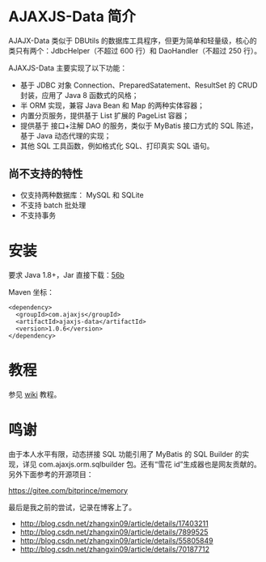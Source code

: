 AJAXJS-Data 简介
===========
AJAJX-Data 类似于 DBUtils 的数据库工具程序，但更为简单和轻量级，核心的类只有两个：JdbcHelper（不超过 600 行）和 DaoHandler（不超过 250 行）。

AJAXJS-Data 主要实现了以下功能：

- 基于 JDBC 对象 Connection、PreparedSatatement、ResultSet 的 CRUD 封装，应用了 Java 8 函数式的风格；
- 半 ORM 实现，兼容 Java Bean 和 Map 的两种实体容器；
- 内置分页服务，提供基于 List 扩展的 PageList 容器；
- 提供基于 接口+注解 DAO 的服务，类似于 MyBatis 接口方式的 SQL 陈述，基于 Java 动态代理的实现；
- 其他 SQL 工具函数，例如格式化 SQL、打印真实 SQL 语句。

尚不支持的特性
----------
- 仅支持两种数据库： MySQL 和 SQLite
- 不支持 batch 批处理
- 不支持事务


安装
==========

要求 Java 1.8+，Jar 直接下载：[56b](https://search.maven.org/remotecontent?filepath=com/ajaxjs/ajaxjs-data/1.0.6/ajaxjs-data-1.0.6.jar)

Maven 坐标：

```
<dependency>
  <groupId>com.ajaxjs</groupId>
  <artifactId>ajaxjs-data</artifactId>
  <version>1.0.6</version>
</dependency>
```

教程
==========
参见 [wiki](https://gitee.com/sp42_admin/ajaxjs/wikis/AJAXJS-Data%20%E6%95%B0%E6%8D%AE%E5%B1%82) 教程。


鸣谢
=========

由于本人水平有限，动态拼接 SQL 功能引用了 MyBatis 的 SQL Builder 的实现，详见 com.ajaxjs.orm.sqlbuilder 包。还有“雪花 id”生成器也是网友贡献的。另外下面参考的开源项目：

https://gitee.com/bitprince/memory

最后是我之前的尝试，记录在博客上了。

- http://blog.csdn.net/zhangxin09/article/details/17403211
- http://blog.csdn.net/zhangxin09/article/details/7899525
- http://blog.csdn.net/zhangxin09/article/details/55805849
- http://blog.csdn.net/zhangxin09/article/details/70187712









